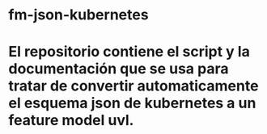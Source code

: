 # fm-json-kubernetes

# El repositorio contiene el script y la documentación que se usa para tratar de convertir automaticamente el esquema json de kubernetes a un feature model uvl. 